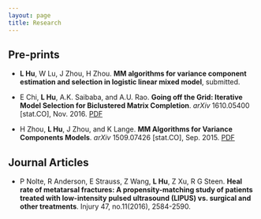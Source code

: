```yaml
---
layout: page
title: Research
---
```


## Pre-prints

* **L Hu**, W Lu, J Zhou, H Zhou. **MM algorithms for variance component estimation and selection in logistic linear mixed model**, submitted.

*  E Chi, **L Hu**, A.K. Saibaba, and A.U. Rao. **Going off the Grid: Iterative Model Selection for Biclustered Matrix Completion**. _arXiv_ 1610.05400 [stat.CO], Nov. 2016. <i class="fa fa-file-pdf-o"></i> [PDF](https://arxiv.org/pdf/1610.05400.pdf)

*  H Zhou, **L Hu**, J Zhou, and K Lange. **MM Algorithms for Variance Components Models**. _arXiv_ 1509.07426 [stat.CO], Sep. 2015. <i class="fa fa-file-pdf-o"></i> [PDF](https://arxiv.org/pdf/1509.07426.pdf)


## Journal Articles

* P Nolte, R Anderson, E Strauss, Z Wang, **L Hu**, Z Xu, R G Steen. **Heal rate of metatarsal fractures: A propensity-matching study of patients treated with low-intensity pulsed ultrasound (LIPUS) vs. surgical and other treatments**. Injury 47, no.11(2016), 2584-2590.
